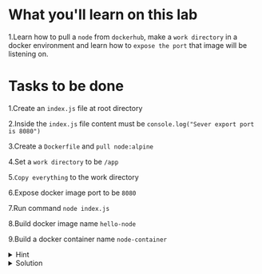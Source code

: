 # What you'll learn on this lab

1.Learn how to pull a `node` from `dockerhub`, make a `work directory` in a docker environment and learn how to `expose the port` that image will be listening on.

# Tasks to be done

1.Create an `index.js` file at root directory

2.Inside the `index.js` file content must be `console.log("Sever export port is 8080")`

3.Create a `Dockerfile` and `pull node:alpine`

4.Set a `work directory` to be `/app`

5.`Copy everything` to the work directory

6.Expose docker image port to be `8080`

7.Run command `node index.js`

8.Build docker image name `hello-node`

9.Build a docker container name `node-container`

<details>
<summary>Hint</summary>

All neccessary command in this lab
1. `touch (filename)` - Use to create a file
2. `nano (filename)` - Use to edit a file
3. `docker build -t (image name) .` - Use to build a docker image
4. `docker image ls` - Use to call all the image that exist on machine
5. `docker container ps -a` - Use to list all exist container
6. `docker image rm (image name)` - Use to delete a docker image with a specifig name
7. `docker container rm (container name)` - Use to delete a docker container with a specifig container

All neccessary Dockerfile syntax
1. `FROM (docker image name):(tag)` -  Specifies the starting point image for your Docker image.
2. `WORKDIR (/path/to/workdir)` - Sets the folder inside the container where commands will be executed.
3. `COPY (path of file or folder that you want to copy) (destination of the file or folder) ` - Moves files or folders from your computer to the container.
4. `EXPOSE (number of port that the image will be running on)` - Declares the port on which the container will listen for incoming connections.
5. `CMD ["(command line)"]` - Defines the default command to run when the container starts

</details>

<details>
<summary>Solution</summary>

Create all file 

```plain

cat > index.js <<EOF
console.log("Sever export port is 8080")
EOF

cat index.js

cat > Dockerfile <<EOF
FROM node:alpine

WORKDIR /app

COPY . .

EXPOSE 8080

CMD [ "node", "index.js" ]
EOF

cat Dockerfile
```{{exec}}


Docker cli command
```plain


docker build -t hello-node .

docker run --name node-container hello-node

```{{exec}}

</details>

